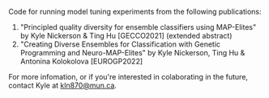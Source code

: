 Code for running model tuning experiments from the following publications:
1. "Principled quality diversity for ensemble classifiers using MAP-Elites" by Kyle Nickerson & Ting Hu [GECCO2021] (extended abstract)
2. "Creating Diverse Ensembles for Classification with Genetic Programming and Neuro-MAP-Elites" by Kyle Nickerson, Ting Hu & Antonina Kolokolova [EUROGP2022] 


For more infomation, or if you're interested in colaborating in the future, contact Kyle at kln870@mun.ca.
